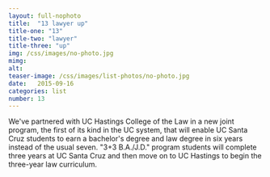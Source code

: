 ```yaml
---
layout: full-nophoto
title:  "13 lawyer up"
title-one: "13"
title-two: "lawyer"
title-three: "up"
img: /css/images/no-photo.jpg
mimg: 
alt: 
teaser-image: /css/images/list-photos/no-photo.jpg
date:   2015-09-16
categories: list
number: 13
---
```

We've partnered with UC Hastings College of the Law in a new joint program, the first of its kind in the UC system, that will enable UC Santa Cruz students to earn a bachelor's degree and law degree in six years instead of the usual seven. "3+3 B.A./J.D." program students will complete three years at UC Santa Cruz and then move on to UC Hastings to begin the three-year law curriculum.